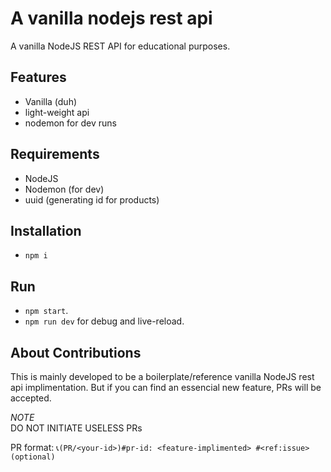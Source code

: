 # A vanilla nodejs rest api

A vanilla NodeJS REST API for educational purposes.

## Features

- Vanilla (duh)
- light-weight api
- nodemon for dev runs

## Requirements

- NodeJS
- Nodemon (for dev)
- uuid (generating id for products)

## Installation

- `npm i`

## Run

- `npm start`.
- `npm run dev` for debug and live-reload.

## About Contributions

This is mainly developed to be a boilerplate/reference vanilla NodeJS rest api implimentation. But if you can find an essencial new feature, PRs will be accepted.

*NOTE*  
DO NOT INITIATE USELESS PRs

PR format: `📞(PR/<your-id>)#pr-id: <feature-implimented> #<ref:issue>(optional)`
